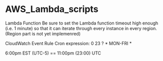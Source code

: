 # AWS_Lambda_scripts


Lambda Function
Be sure to set the Lambda function timeout high enough (i.e. 1 minute) so that it can iterate through every instance in every region.
(Region part is not yet implemenred)

CloudWatch Event Rule
Cron expression: 0 23 ? * MON-FRI *

6:00pm EST (UTC-5) == 11:00pm (23:00) UTC
